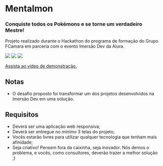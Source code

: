 <h1>
  Mentalmon
</h1>

<h3>
  Conquiste todos os Pokémons e se torne um verdadeiro Mestre!
</h3>

<p>Projeto realizado durante o Hackathon do programa de formação do Grupo FCamara em parceria com o evento Imersão Dev da Alura.</p>
<p>
  <img src="https://img.shields.io/badge/Maintained%3F-Yes-green?style=for-the-badge">
  <img src="https://img.shields.io/github/issues/stenioas/malpi?color=violet&style=for-the-badge">
  <img src="https://img.shields.io/github/stars/stenioas/malpi?style=for-the-badge">
</p>

<p><a href="https://youtu.be/plAaZUxDaeU" target="_blank">Assista ao vídeo de demonstração.</a></p>

## Notas
* O desafio proposto foi transformar um dos projetos desenvolvidos na Imersão Dev em uma solução.

## Requisitos

- Deverá ser uma aplicação web responsiva;
- Deverá ser entregue no mínimo 3 telas do projeto;
- Vocês estarão livres para utilizar qualquer tecnologia que tenham mais afinidade;
- Seja criativo! Pensem fora da caixinha, seja inovador. Nós demos o problema, e vocês, como consultores, deverão trazer a melhor solução ;)